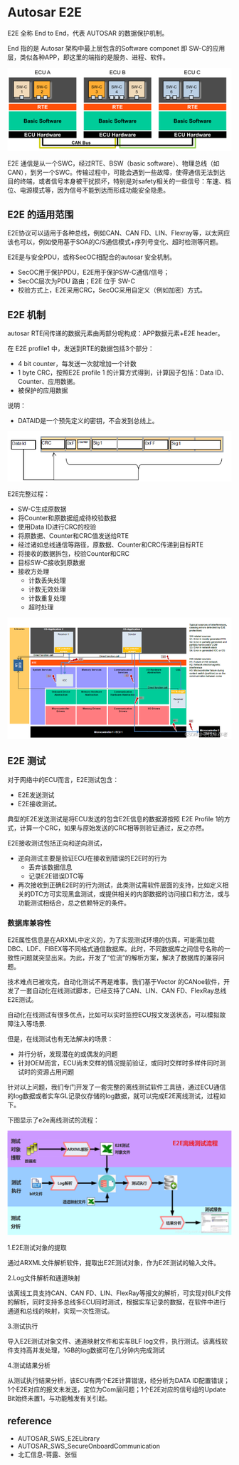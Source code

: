 # Autosar E2E 

E2E 全称 End to End，代表 AUTOSAR 的数据保护机制。

End 指的是 Autosar 架构中最上层包含的Software componet 即 SW-C的应用层，类似各种APP，即这里的端指的是服务、进程、软件。

<img src="images/e2e/autosar软件概貌.png">

E2E 通信是从一个SWC，经过RTE、BSW（basic software）、物理总线（如CAN），到另一个SWC。传输过程中，可能会遇到一些故障，使得通信无法到达目的终端，或者信号本身被干扰损坏，特别是对safety相关的一些信号：车速、档位、电源模式等，因为信号不能到达而形成功能安全隐患。

## E2E 的适用范围

E2E协议可以适用于各种总线，例如CAN、CAN FD、LIN、Flexray等，以太网应该也可以，例如使用基于SOA的C/S通信模式+序列号变化、超时检测等问题。

E2E是与安全PDU，或称SecOC相配合的autosar 安全机制。
- SecOC用于保护PDU，E2E用于保护SW-C通信/信号；
- SecOC层次为PDU 路由；E2E 位于 SW-C
- 校验方式上，E2E采用CRC，SecOC采用自定义（例如加密）方式。

## E2E 机制

autosar RTE间传递的数据元素由两部分呢构成：APP数据元素+E2E header。

在 E2E profile1 中，发送到RTE的数据包括3个部分：
- 4 bit counter，每发送一次就增加一个计数
- 1 byte CRC，按照E2E profile 1 的计算方式得到，计算因子包括：Data ID、Counter、应用数据。
- 被保护的应用数据

说明：
- DATAID是一个预先定义的密钥，不会发到总线上。

<img src="images/e2e/e2eprofile1的crc计算.png">


E2E完整过程：
- SW-C生成原数据
- 将Counter和原数据组成待校验数据
- 使用Data ID进行CRC的校验
- 将原数据、Counter和CRC值发送给RTE
- 经过诸如总线通信等路径，原数据、Counter和CRC传递到目标RTE
- 将接收的数据拆包，校验Counter和CRC
- 目标SW-C接收到原数据
- 接收方处理
  - 计数丢失处理
  - 计数无效处理
  - 计数重复处理
  - 超时处理

<img src="images/e2e/e2e通信过程.png">

## E2E 测试

对于网络中的ECU而言，E2E测试包含：
- E2E发送测试
- E2E接收测试。

典型的E2E发送测试是将ECU发送的包含E2E信息的数据源按照 E2E Profile 1的方式，计算一个CRC，如果与原始发送的CRC相等则验证通过，反之亦然。

E2E接收测试包括正向和逆向测试，

- 逆向测试主要是验证ECU在接收到错误的E2E时的行为
  - 丢弃该数据信息
  - 记录E2E错误DTC等
- 再次接收到正确E2E时的行为测试，此类测试需软件层面的支持，比如定义相关的DTC方可实现黑盒测试，或提供相关的内部数据的访问接口和方法，或与功能测试相结合，总之依赖特定的条件。



### 数据库兼容性

E2E属性信息是在ARXML中定义的，为了实现测试环境的仿真，可能需加载DBC、LDF、FIBEX等不同格式通信数据库。此时，不同数据库之间信号名称的一致性问题就突显出来。为此，开发了“位流”的解析方案，解决了数据库的兼容问题。

技术难点已被攻克，自动化测试不再是难事。我们基于Vector 的CANoe软件，开发了一套自动化在线测试脚本，已经支持了CAN、LIN、CAN FD、FlexRay总线E2E测试。

自动化在线测试有很多优点，比如可以实时监控ECU报文发送状态，可以模拟故障注入等场景.

但是，在线测试也有无法解决的场景：
- 并行分析，发现潜在的或偶发的问题
- 针对OEM而言，ECU尚未交样的情况提前验证，或同时交样时多样件同时测试时的资源占用问题

针对以上问题，我们专门开发了一套完整的离线测试软件工具链，通过ECU通信的log数据或者实车GL记录仪存储的log数据，就可以完成E2E离线测试，过程如下。

下图显示了e2e离线测试的流程：

<img src="images/e2e/e.png">

1.E2E测试对象的提取

通过ARXML文件解析软件，提取出E2E测试对象，作为E2E测试的输入文件。

2.Log文件解析和通道映射

该离线工具支持CAN、CAN FD、LIN、FlexRay等报文的解析，可实现对BLF文件的解析，同时支持多总线多ECU同时测试，根据实车记录的数据，在软件中进行通道和总线的映射，实现一次性测试。

3.测试执行

导入E2E测试对象文件、通道映射文件和实车BLF log文件，执行测试。该离线软件支持高并发处理，1GB的log数据可在几分钟内完成测试

4.测试结果分析

从测试执行结果分析，该ECU有两个E2E计算错误，经分析为DATA ID配置错误；1个E2E对应的报文未发送，定位为Com层问题；1个E2E对应的信号组的Update Bit始终未置1，与功能触发有关引起。


## reference

- AUTOSAR_SWS_E2ELibrary
- AUTOSAR_SWS_SecureOnboardCommunication
- 北汇信息-蒋露、张恒